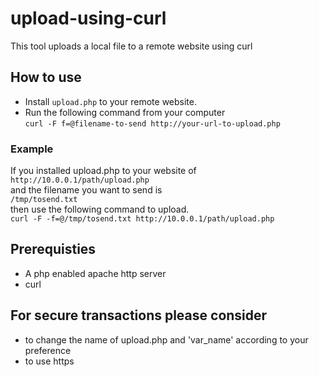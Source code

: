 # upload-using-curl

This tool uploads a local file to a remote website using curl

## How to use
- Install `upload.php` to your remote website.
- Run the following command from your computer\
`curl -F f=@filename-to-send http://your-url-to-upload.php`

### Example
If you installed upload.php to your website of\
`http://10.0.0.1/path/upload.php` \
and the filename you want to send is \
`/tmp/tosend.txt` \
then use the following command to upload.\
`curl -F -f=@/tmp/tosend.txt http://10.0.0.1/path/upload.php`

## Prerequisties
- A php enabled apache http server
- curl

## For secure transactions please consider
- to change the name of upload.php and 'var_name' according to your preference
- to use https

